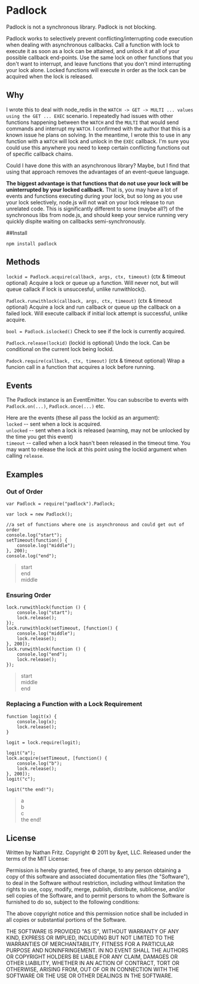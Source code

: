 # Padlock

Padlock is not a synchronous library. Padlock is not blocking.

Padlock works to selectively prevent conflicting/interrupting code execution when dealing with asynchronous callbacks. Call a function with lock to execute it as soon as a lock can be attained, and unlock it at all of your possible callback end-points. Use the same lock on other functions that you don't want to interrupt, and leave functions that you don't mind interrupting your lock alone. Locked functions will execute in order as the lock can be acquired when the lock is released.

## Why

I wrote this to deal with node_redis in the `WATCH -> GET -> MULTI ... values using the GET ... EXEC` scenario. I repeatedly had issues with other functions happening between the `WATCH` and the `MULTI` that would send commands and interrupt my `WATCH`. I confirmed with the author that this is a known issue he plans on solving. In the meantime, I wrote this to use in any function with a `WATCH` will lock and unlock in the `EXEC` callback. I'm sure you could use this anywhere you need to keep certain conflicting functions out of specific callback chains.

Could I have done this with an asynchronous library? Maybe, but I find that using that approach removes the advantages of an event-queue language.

**The biggest advantage is that functions that do not use your lock will be uninterrupted by your locked callback.** That is, you may have a lot of events and functions executing during your lock, but so long as you use your lock selectively, node.js will not wait on your lock release to run unrelated code. This is significantly different to some (maybe all?) of the synchronous libs from node.js, and should keep your service running very quickly dispite waiting on callbacks semi-synchronously.


##Install

    npm install padlock

## Methods
`lockid = Padlock.acquire(callback, args, ctx, timeout)` (ctx & timeout optional)
Acquire a lock or queue up a function. Will never not, but will queue callack
if lock is unsuccesful, unlike runwithlock().

`Padlock.runwithlock(callback, args, ctx, timeout)` (ctx & timeout optional)
Acquire a lock and run callback or queue up the callback on a failed lock. Will execute
callback if initial lock attempt is successful, unlike acquire.

`bool = Padlock.islocked()`
Check to see if the lock is currently acquired.

`Padlock.release(lockid)` (lockid is optional)
Undo the lock. Can be conditional on the current lock being lockid.

`Padock.require(callback, ctx, timeout)` (ctx & timeout optional)
Wrap a funcion call in a function that acquires a lock before running.

## Events

The Padlock instance is an EventEmitter. You can subscribe to events with `Padlock.on(...)`, `Padlock.once(...)` etc.

Here are the events (these all pass the lockid as an argument):  
`locked` -- sent when a lock is acquired.  
`unlocked` -- sent when a lock is released (warning, may not be unlocked by the time you get this event)  
`timeout` -- called when a lock hasn't been released in the timeout time. You may want to release the lock at this point using the lockid argument when calling `release`.

## Examples

### Out of Order
    var Padlock = require("padlock").Padlock;

    var lock = new Padlock();

    //a set of functions where one is asynchronous and could get out of order
    console.log("start");
    setTimeout(function() {
        console.log("middle");
    }, 200);
    console.log("end");

> start  
> end  
> middle  

### Ensuring Order
    lock.runwithlock(function () {
        console.log("start");
        lock.release();
    });
    lock.runwithlock(setTimeout, [function() {
        console.log("middle");
        lock.release();
    }, 200]);
    lock.runwithlock(function () {
        console.log("end");
        lock.release();
    });

>  start  
>  middle  
>  end  

### Replacing a Function with a Lock Requirement
    function logit(x) {
        console.log(x);
        lock.release();
    }

    logit = lock.require(logit);

    logit("a");
    lock.acquire(setTimeout, [function() {
        console.log("b");
        lock.release();
    }, 200]);
    logit("c");

    logit("the end!");

> a  
> b  
> c  
> the end! 

## License

Written by Nathan Fritz. Copyright © 2011 by &yet, LLC. Released under the terms of the MIT License:

Permission is hereby granted, free of charge, to any person obtaining a copy
of this software and associated documentation files (the "Software"), to deal
in the Software without restriction, including without limitation the rights
to use, copy, modify, merge, publish, distribute, sublicense, and/or sell
copies of the Software, and to permit persons to whom the Software is
furnished to do so, subject to the following conditions:

The above copyright notice and this permission notice shall be included in
all copies or substantial portions of the Software.

THE SOFTWARE IS PROVIDED "AS IS", WITHOUT WARRANTY OF ANY KIND, EXPRESS OR
IMPLIED, INCLUDING BUT NOT LIMITED TO THE WARRANTIES OF MERCHANTABILITY,
FITNESS FOR A PARTICULAR PURPOSE AND NONINFRINGEMENT. IN NO EVENT SHALL THE
AUTHORS OR COPYRIGHT HOLDERS BE LIABLE FOR ANY CLAIM, DAMAGES OR OTHER
LIABILITY, WHETHER IN AN ACTION OF CONTRACT, TORT OR OTHERWISE, ARISING FROM,
OUT OF OR IN CONNECTION WITH THE SOFTWARE OR THE USE OR OTHER DEALINGS IN
THE SOFTWARE.
